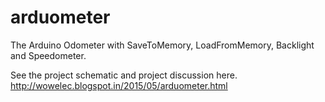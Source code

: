 # arduometer
The Arduino Odometer with SaveToMemory, LoadFromMemory, Backlight and Speedometer.

See the project schematic and project discussion here.
http://wowelec.blogspot.in/2015/05/arduometer.html

